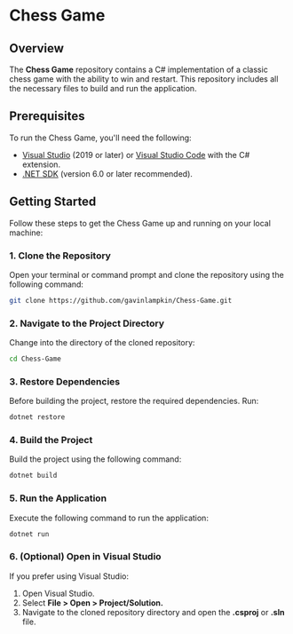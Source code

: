 # Chess Game

## Overview

The **Chess Game** repository contains a C# implementation of a classic chess game with the ability to win and restart. This repository includes all the necessary files to build and run the application.

## Prerequisites

To run the Chess Game, you'll need the following:

- [Visual Studio](https://visualstudio.microsoft.com/) (2019 or later) or [Visual Studio Code](https://code.visualstudio.com/) with the C# extension.
- [.NET SDK](https://dotnet.microsoft.com/download) (version 6.0 or later recommended).

## Getting Started

Follow these steps to get the Chess Game up and running on your local machine:

### 1. Clone the Repository

Open your terminal or command prompt and clone the repository using the following command:

```bash
git clone https://github.com/gavinlampkin/Chess-Game.git
```

### 2. Navigate to the Project Directory

Change into the directory of the cloned repository:

```bash
cd Chess-Game
```

### 3. Restore Dependencies

Before building the project, restore the required dependencies. Run:

```bash
dotnet restore
```

### 4. Build the Project

Build the project using the following command:

```bash
dotnet build
```

### 5. Run the Application

Execute the following command to run the application:
```bash
dotnet run
```

### 6. (Optional) Open in Visual Studio

If you prefer using Visual Studio:

1.  Open Visual Studio.
2.  Select **File > Open > Project/Solution.**
3.  Navigate to the cloned repository directory and open the **.csproj** or **.sln** file.

